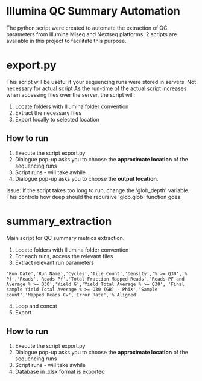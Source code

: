# Illumina QC Summary Automation
The python script were created to automate the extraction of QC parameters from Illumina Miseq and Nextseq platforms. 2 scripts are available in this project to facilitate this purpose.

# export.py
This script will be useful if your sequencing runs were stored in servers. Not necessary for actual script
As the run-time of the actual script increases when accessing files over the server, the script will:
1) Locate folders with Illumina folder convention
2) Extract the necessary files
3) Export locally to selected location

## How to run
1) Execute the script export.py
2) Dialogue pop-up asks you to choose the **approximate location** of the sequencing runs
3) Script runs - will take awhile
4) Dialogue pop-up asks you to choose the **output location**.

Issue: If the script takes too long to run, change the 'glob_depth' variable. This controls how deep should the recursive 'glob.glob' function goes.

# summary_extraction
Main script for QC summary metrics extraction.
1) Locate folders with Illumina folder convention
2) For each runs, access the relevant files
3) Extract relevant run parameters

```
'Run Date','Run Name','Cycles','Tile Count','Density','% >= Q30','% Pf','Reads','Reads Pf','Total Fraction Mapped Reads','Reads PF and Average % >= Q30','Yield G','Yield Total Average % >= Q30', 'Final sample Yield Total Average % >= Q30 (GB) - PhiX','Sample count','Mapped Reads Cv','Error Rate','% Aligned'
```

4) Loop and concat
5) Export

## How to run
1) Execute the script export.py
2) Dialogue pop-up asks you to choose the **approximate location** of the sequencing runs
3) Script runs - will take awhile
4) Database in .xlsx format is exported

